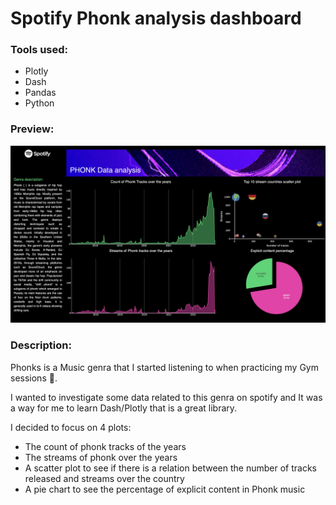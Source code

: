 # Spotify Phonk analysis dashboard

### Tools used:
- Plotly
- Dash
- Pandas
- Python

### Preview:
<center><img src="dashboard.jpg" alt="preview"></center>

### Description:
Phonks is a Music genra that I started listening to when practicing my Gym sessions 💪. 

I wanted to investigate some data related to this genra on spotify and It was a way for me to learn Dash/Plotly that is a great library.

I decided to focus on 4 plots:
- The count of phonk tracks of the years 
- The streams of phonk over the years
- A scatter plot to see if there is a relation between the number of tracks released and streams over the country
- A pie chart to see the percentage of explicit content in Phonk music